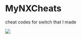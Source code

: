 # MyNXCheats
cheat codes for switch that I made

<a href="https://github.com/tomvita/EdiZon-SE/releases/latest">
<img src="https://img.shields.io/github/downloads/tomvita/MyNXCheats/BotGaiden/total">
